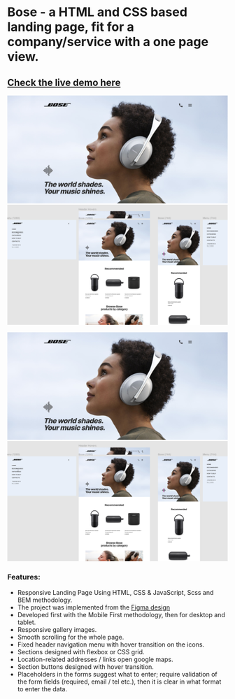 # Bose - a HTML and CSS based landing page, fit for a company/service with a one page view.

## [Check the live demo here](https://alina-kabanets.github.io/bose-landing-page/)

![preview img](/src/images/photos/preview.png)
![preview img](src/images/photos/preview2.png)

![preview img](/src/images/photos/preview.png)
![preview img](src/images/photos/preview2.png)

### Features:

- Responsive Landing Page Using HTML, CSS & JavaScript, Scss and BEM methodology.
- The project was implemented from the [Figma design](https://www.figma.com/file/OMjQNb3hg1LKMV4OwyQ3Ao/BOSE?node-id=0%3A1&t=tfAdrWUpxrkXjou7-0)
- Developed first with the Mobile First methodology, then for desktop and tablet.
- Responsive gallery images.
- Smooth scrolling for the whole page.
- Fixed header navigation menu with hover transition on the icons.
- Sections designed with flexbox or CSS grid.
- Location-related addresses / links open google maps.
- Section buttons designed with hover transition.
- Placeholders in the forms suggest what to enter; require validation of the form fields (required, email / tel etc.), then it is clear in what format to enter the data.
